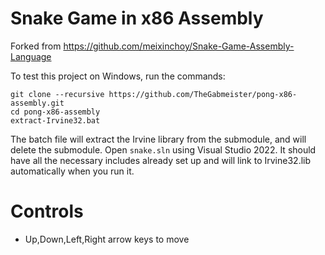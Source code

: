 # Snake Game in x86 Assembly
Forked from https://github.com/meixinchoy/Snake-Game-Assembly-Language

To test this project on Windows, run the commands:
```
git clone --recursive https://github.com/TheGabmeister/pong-x86-assembly.git
cd pong-x86-assembly
extract-Irvine32.bat
```
The batch file will extract the Irvine library from the submodule, and will delete the submodule. Open `snake.sln` using Visual Studio 2022. It should have all the necessary includes already set up and will link to Irvine32.lib automatically when you run it.

# Controls
- Up,Down,Left,Right arrow keys to move
